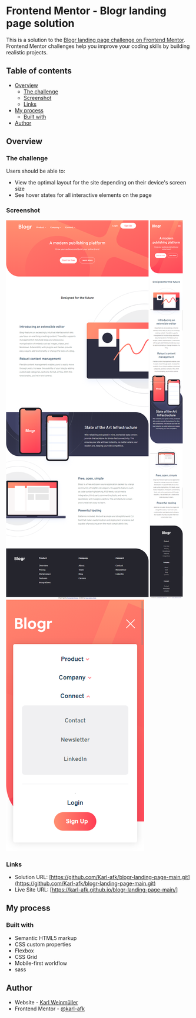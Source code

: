 # Frontend Mentor - Blogr landing page solution

This is a solution to the [Blogr landing page challenge on Frontend Mentor](https://www.frontendmentor.io/challenges/blogr-landing-page-EX2RLAApP). Frontend Mentor challenges help you improve your coding skills by building realistic projects. 

## Table of contents

- [Overview](#overview)
  - [The challenge](#the-challenge)
  - [Screenshot](#screenshot)
  - [Links](#links)
- [My process](#my-process)
  - [Built with](#built-with)
- [Author](#author)


## Overview

### The challenge

Users should be able to:

- View the optimal layout for the site depending on their device's screen size
- See hover states for all interactive elements on the page

### Screenshot

![](./desktop.png)
![](./screenshot-mobile.png)
![](./screenshot-mobile-menu.png)


### Links

- Solution URL: [https://github.com/Karl-afk/blogr-landing-page-main.git](https://github.com/Karl-afk/blogr-landing-page-main.git)
- Live Site URL: [https://karl-afk.github.io/blogr-landing-page-main/]

## My process

### Built with

- Semantic HTML5 markup
- CSS custom properties
- Flexbox
- CSS Grid
- Mobile-first workflow
- sass


## Author

- Website - [Karl Weinmüller](https://www.karlweinmueller.de.com)
- Frontend Mentor - [@karl-afk](https://www.frontendmentor.io/profile/karl-afk)
